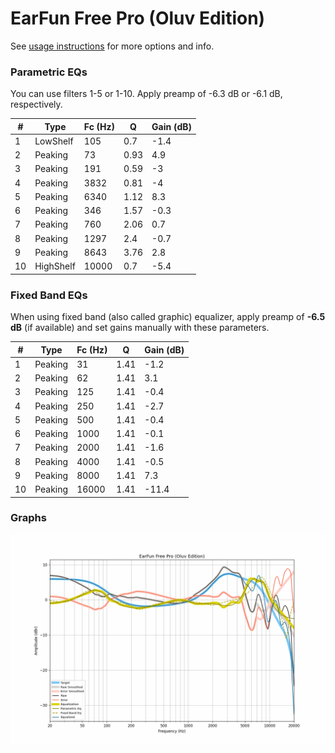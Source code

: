 # EarFun Free Pro (Oluv Edition)
See [usage instructions](https://github.com/jaakkopasanen/AutoEq#usage) for more options and info.

### Parametric EQs
You can use filters 1-5 or 1-10. Apply preamp of -6.3 dB or -6.1 dB, respectively.

|   # | Type      |   Fc (Hz) |    Q |   Gain (dB) |
|-----|-----------|-----------|------|-------------|
|   1 | LowShelf  |       105 | 0.7  |        -1.4 |
|   2 | Peaking   |        73 | 0.93 |         4.9 |
|   3 | Peaking   |       191 | 0.59 |        -3   |
|   4 | Peaking   |      3832 | 0.81 |        -4   |
|   5 | Peaking   |      6340 | 1.12 |         8.3 |
|   6 | Peaking   |       346 | 1.57 |        -0.3 |
|   7 | Peaking   |       760 | 2.06 |         0.7 |
|   8 | Peaking   |      1297 | 2.4  |        -0.7 |
|   9 | Peaking   |      8643 | 3.76 |         2.8 |
|  10 | HighShelf |     10000 | 0.7  |        -5.4 |

### Fixed Band EQs
When using fixed band (also called graphic) equalizer, apply preamp of **-6.5 dB** (if available) and set gains manually with these parameters.

|   # | Type    |   Fc (Hz) |    Q |   Gain (dB) |
|-----|---------|-----------|------|-------------|
|   1 | Peaking |        31 | 1.41 |        -1.2 |
|   2 | Peaking |        62 | 1.41 |         3.1 |
|   3 | Peaking |       125 | 1.41 |        -0.4 |
|   4 | Peaking |       250 | 1.41 |        -2.7 |
|   5 | Peaking |       500 | 1.41 |        -0.4 |
|   6 | Peaking |      1000 | 1.41 |        -0.1 |
|   7 | Peaking |      2000 | 1.41 |        -1.6 |
|   8 | Peaking |      4000 | 1.41 |        -0.5 |
|   9 | Peaking |      8000 | 1.41 |         7.3 |
|  10 | Peaking |     16000 | 1.41 |       -11.4 |

### Graphs
![](./EarFun%20Free%20Pro%20(Oluv%20Edition).png)
